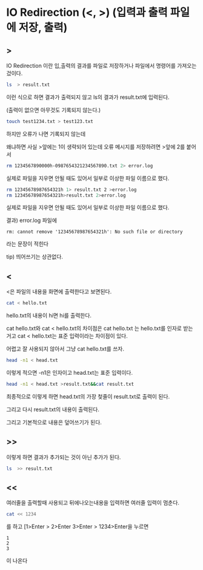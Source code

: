 # IO Redirection (<, >) (입력과 출력 파일에 저장, 출력)

## >

IO Redirection 이란 입,출력의 결과를 파일로 저장하거나 파일에서 명령어를 가져오는 겄이다.

```bash
ls  > result.txt
```

이런 식으로 하면 결과가 출력되지 않고 ls의 결과가 result.txt에 입력된다.

(출력이 없으면 아무것도 기록되지 않는다.)

```bash
touch test1234.txt > test123.txt
```

하지만 오류가 나면 기록되지 않는데

왜냐하면 사실 >앞에는 1이 생략되어 있는데 오류 메시지를 저장하려면 >앞에 2를 붙어서

```bash
rm 1234567890000h-0987654321234567890.txt 2> error.log
```

실제로 파일을 지우면 안될 때도 있어서 일부로 이상한 파일 이름으로 했다.

```bash
rm 12345678987654321h 1> result.txt 2 >error.log
rm 12345678987654321h>result.txt 2>error.log
```

실제로 파일을 지우면 안될 때도 있어서 일부로 이상한 파일 이름으로 했다.

결과) error.log 파일에 

```
rm: cannot remove '12345678987654321h': No such file or directory
```

라는 문장이 적힌다

tip) 띄어쓰기는 상관없다.

## <

<은 파일의 내용을 화면에 출력한다고 보면된다.

```bash
cat < hello.txt
```

hello.txt의 내용이 hi면 hi를 출력한다.

cat hello.txt와 cat < hello.txt의 차이점은 cat hello.txt 는 hello.txt를 인자로 받는거고 cat < hello.txt는 표준 입력이라는 차이점이 있다.

어렵고 잘 사용되지 않아서 그냥 cat hello.txt를 쓰자. 

```bash
head -n1 < head.txt
```

이렇게 적으면 -n1은 인자이고 head.txt는 표준 입력이다.

```bash
head -n1 < head.txt >result.txt&&cat result.txt
```

최종적으로 이렇게 하면 head.txt의 가장 첮줄이 result.txt로 출력이 된다.

그리고 다시 result.txt의 내용이 출력된다.

그리고 기본적으로 내용은 덮어쓰기가 된다.

## >>

이렇게 하면 결과가 추가되는 것이 아닌 추가가 된다.

```bash
ls  >> result.txt
```

## <<

여러줄을 출력할때 사용되고 뒤에나오는내용을 입력하면 여러줄 입력이 멈춘다.

```bash
cat << 1234
```

를 하고 [1>Enter > 2>Enter 3>Enter > 1234>Enter을 누르면 

```
1
2
3
```

이 나온다

```bash

```